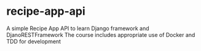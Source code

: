 # recipe-app-api
A simple Recipe App API to learn Django framework and DjanoRESTFramework
The course includes appropriate use of Docker and TDD for development

